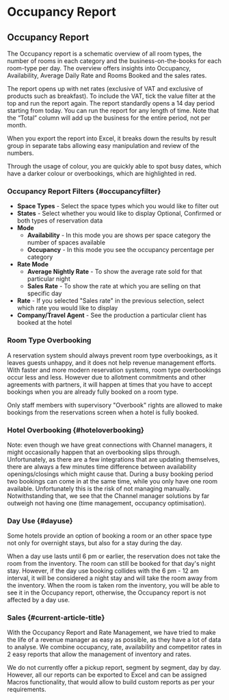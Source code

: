 # Occupancy Report

## Occupancy Report

The Occupancy report is a schematic overview of all room types, the number of rooms in each category and the business-on-the-books for each room-type per day. The overview offers insights into Occupancy, Availability, Average Daily Rate and Rooms Booked and the sales rates.

The report opens up with net rates \(exclusive of VAT and exclusive of products such as breakfast\). To include the VAT, tick the value filter at the top and run the report again. The report standardly opens a 14 day period starting from today. You can run the report for any length of time. Note that the “Total” column will add up the business for the entire period, not per month.

When you export the report into Excel, it breaks down the results by result group in separate tabs allowing easy manipulation and review of the numbers.

Through the usage of colour, you are quickly able to spot busy dates, which have a darker colour or overbookings, which are highlighted in red.

### Occupancy Report Filters {#occupancyfilter}

* **Space Types** - Select the space types which you would like to filter out
* **States** - Select whether you would like to display Optional, Confirmed or both types of reservation data
* **Mode**
  * **Availability** - In this mode you are shows per space category the number of spaces available
  * **Occupancy** - In this mode you see the occupancy percentage per category
* **Rate Mode**
  * **Average Nightly Rate** - To show the average rate sold for that particular night
  * **Sales Rate** - To show the rate at which you are selling on that specific day
* **Rate** - If you selected "Sales rate" in the previous selection, select which rate you would like to display
* **Company/Travel Agent** - See the production a particular client has booked at the hotel

### Room Type Overbooking

A reservation system should always prevent room type overbookings, as it leaves guests unhappy, and it does not help revenue management efforts. With faster and more modern reservation systems, room type overbookings occur less and less. However due to allotment commitments and other agreements with partners, it will happen at times that you have to accept bookings when you are already fully booked on a room type.

Only staff members with supervisory "Overbook" rights are allowed to make bookings from the reservations screen when a hotel is fully booked.

### Hotel Overbooking {#hoteloverbooking}

Note: even though we have great connections with Channel managers, it might occasionally happen that an overbooking slips through. Unfortunately, as there are a few integrations that are updating themselves, there are always a few minutes time difference between availability openings/closings which might cause that. During a busy booking period two bookings can come in at the same time, while you only have one room available. Unfortunately this is the risk of not managing manually. Notwithstanding that, we see that the Channel manager solutions by far outweigh not having one \(time management, occupancy optimisation\).

### Day Use {#dayuse}

Some hotels provide an option of booking a room or an other space type not only for overnight stays, but also for a stay during the day.

When a day use lasts until 6 pm or earlier, the reservation does not take the room from the inventory. The room can still be booked for that day's night stay. However, if the day use booking collides with the 6 pm - 12 am interval, it will be considered a night stay and will take the room away from the inventory. When the room is taken rom the inventory, you will be able to see it in the Occupancy report, otherwise, the Occupancy report is not affected by a day use.

### Sales {#current-article-title}

With the Occupancy Report and Rate Management, we have tried to make the life of a revenue manager as easy as possible, as they have a lot of data to analyse. We combine occupancy, rate, availability and competitor rates in 2 easy reports that allow the management of inventory and rates.

We do not currently offer a pickup report, segment by segment, day by day. However, all our reports can be exported to Excel and can be assigned Macros functionality, that would allow to build custom reports as per your requirements.

